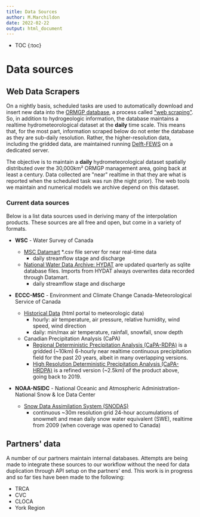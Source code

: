 ```yaml
---
title: Data Sources
author: M.Marchildon
date: 2022-02-22
output: html_document
---
```


* TOC
{:toc}

# Data sources

## Web Data Scrapers

On a nightly basis, scheduled tasks are used to automatically download and insert new data into the [ORMGP database](https://owrc.github.io/database-manual/Contents/TOC.html), a process called ["web scraping"](https://en.wikipedia.org/wiki/Web_scraping). So, in addition to hydrogeologic information, the database maintains a realtime hydrometeorological dataset at the **daily** time scale. This means that, for the most part, information scraped below do not enter the database as they are sub-daily resolution. Rather, the higher-resolution data, including the gridded data, are maintained running [Delft-FEWS](https://oss.deltares.nl/web/delft-fews/about-delft-fews) on a dedicated server.

The objective is to maintain a **daily** hydrometeorological dataset spatially distributed over the 30,000km² ORMGP management area, going back at least a century.  Data collected are "near" realtime in that they are what is reported when the scheduled task was run (the night prior). The web tools we maintain and numerical models we archive depend on this dataset.


### Current data sources

Below is a list data sources used in deriving many of the interpolation products. These sources are all free and open, but come in a variety of formats.


* **WSC** - Water Survey of Canada 
  - [MSC Datamart](https://eccc-msc.github.io/open-data/msc-datamart/readme_en/) *.csv file server for near real-time data
    - daily streamflow stage and discharge
  - [National Water Data Archive: HYDAT](https://www.canada.ca/en/environment-climate-change/services/water-overview/quantity/monitoring/survey/data-products-services/national-archive-hydat.html) are updated quarterly as sqlite database files. Imports from HYDAT always overwrites data recorded through Datamart.
    - daily streamflow stage and discharge

* **ECCC-MSC** - Environment and Climate Change Canada-Meteorological Service of Canada
    - [Historical Data](https://climate.weather.gc.ca/historical_data/search_historic_data_e.html) (html portal to meteorologic data)
        - hourly: air temperature, air pressure, relative humidity, wind speed, wind direction
        - daily: min/max air temperature, rainfall, snowfall, snow depth
    - Canadian Precipitation Analysis (CaPA)
        - [Regional Deterministic Precipitation Analysis (CaPA-RDPA)](https://weather.gc.ca/grib/grib2_RDPA_ps10km_e.html) is a gridded (~10km) 6-hourly near realtime continuous precipitation field for the past 20 years, albeit in many overlapping versions.
        - [High Resolution Deterministic Precipitation Analysis (CaPA-HRDPA)](https://eccc-msc.github.io/open-data/msc-data/nwp_hrdpa/readme_hrdpa_en/) is a refined version (~2.5km) of the product above, going back to 2019.

* **NOAA-NSIDC** - National Oceanic and Atmospheric Administration-National Snow & Ice Data Center
    * [Snow Data Assimilation System (SNODAS)](https://nsidc.org/data/g02158)
        - continuous ~30m resolution grid 24-hour accumulations of snowmelt and mean daily snow water equivalent (SWE), realtime from 2009 (when coverage was opened to Canada)


## Partners' data

A number of our partners maintain internal databases. Attempts are being made to integrate these sources to our workflow without the need for data duplication through API setup on the partners' end. This work is in progress and so far ties have been made to the following:

* TRCA
* CVC
* CLOCA
* York Region